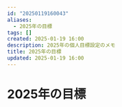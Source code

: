 ```yaml
---
id: "20250119160043"
aliases:
  - 2025年の目標
tags: []
created: 2025-01-19 16:00
description: 2025年の個人目標設定のメモ
title: 2025年の目標
updated: 2025-01-19 16:00
---
```


# 2025年の目標
